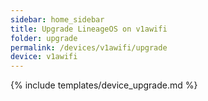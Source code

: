 ```yaml
---
sidebar: home_sidebar
title: Upgrade LineageOS on v1awifi
folder: upgrade
permalink: /devices/v1awifi/upgrade
device: v1awifi
---
```

{% include templates/device_upgrade.md %}
